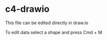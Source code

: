 # c4-drawio

This file can be edited directly in draw.io

To edit data select a shape and press Cmd + M
